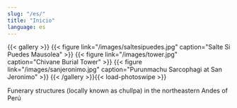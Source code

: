 ```yaml
---
slug: "/es/"
title: "Inicio"
language: es
---
```



{{< gallery >}}
  {{< figure link="/images/saltesipuedes.jpg" caption="Salte Si Puedes Mausolea" >}}
  {{< figure link="/images/tower.jpg" caption="Chivane Burial Tower" >}}
  {{< figure link="/images/sanjeronimo.jpg" caption="Purunmachu Sarcophagi at San Jeronimo" >}}
{{< /gallery >}}{{< load-photoswipe >}}

Funerary structures (locally known as chullpa) in the northeastern Andes of Perú

